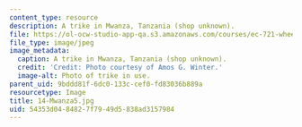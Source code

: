 ```yaml
---
content_type: resource
description: A trike in Mwanza, Tanzania (shop unknown).
file: https://ol-ocw-studio-app-qa.s3.amazonaws.com/courses/ec-721-wheelchair-design-in-developing-countries-spring-2009/54353d0484827f7949d5838ad3157984_14-Mwanza5.jpg
file_type: image/jpeg
image_metadata:
  caption: A trike in Mwanza, Tanzania (shop unknown).
  credit: 'Credit: Photo courtesy of Amos G. Winter.'
  image-alt: Photo of trike in use.
parent_uid: 9bddd81f-6dc0-133c-cef0-fd83036b889a
resourcetype: Image
title: 14-Mwanza5.jpg
uid: 54353d04-8482-7f79-49d5-838ad3157984
---
```

